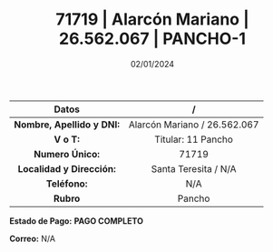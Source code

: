 ﻿---
title: 71719 | Alarcón Mariano | 26.562.067 | PANCHO-1
date: 02/01/2024
draft: false
tags: ['santa teresita', 'titular', 'pancho']
---

|          **Datos**          |  /  |
|:---------------------------:|:---:|
| **Nombre, Apellido y DNI:** | Alarcón Mariano / 26.562.067 |
|          **V o T:**         | Titular: 11 Pancho |
|      **Numero Único:**      | 71719 |
|  **Localidad y Dirección:** | Santa Teresita / N/A |
|        **Teléfono:**        | N/A |
|          **Rubro**          | Pancho |

**Estado de Pago:** **PAGO COMPLETO**

**Correo:** N/A
